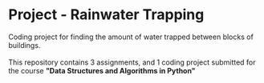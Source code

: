 # Project - Rainwater Trapping
Coding project for finding the amount of water trapped between blocks of buildings.
<br> <br>
This repository contains 3 assignments, and 1 coding project submitted for the course **"Data Structures and Algorithms in Python"**
